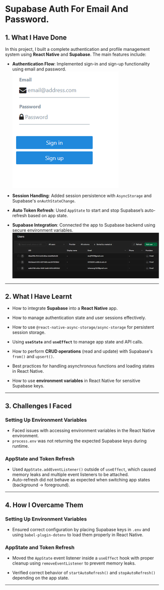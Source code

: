 # Supabase Auth For Email And Password.

## 1. What I Have Done

In this project, I built a complete authentication and profile management system using **React Native** and **Supabase**. The main features include:

- **Authentication Flow**: Implemented sign-in and sign-up functionality using email and password.
![alt text](assets/1.png)

- **Session Handling**: Added session persistence with `AsyncStorage` and Supabase's `onAuthStateChange`.

- **Auto Token Refresh**: Used `AppState` to start and stop Supabase’s auto-refresh based on app state.

- **Supabase Integration**: Connected the app to Supabase backend using secure environment variables.
![alt text](assets/image.png)
---

## 2. What I Have Learnt

- How to integrate **Supabase** into a **React Native** app.

- How to manage authentication state and user sessions effectively.

- How to use `@react-native-async-storage/async-storage` for persistent session storage.

- Using **`useState`** and **`useEffect`** to manage app state and API calls.

- How to perform **CRUD operations** (read and update) with Supabase's `from()` and `upsert()`.

- Best practices for handling asynchronous functions and loading states in React Native.

- How to use **environment variables** in React Native for sensitive Supabase keys.

---

## 3. Challenges I Faced

### Setting Up Environment Variables
- Faced issues with accessing environment variables in the React Native environment.
- `process.env` was not returning the expected Supabase keys during runtime.


### AppState and Token Refresh
- Used `AppState.addEventListener()` outside of `useEffect`, which caused memory leaks and multiple event listeners to be attached.
- Auto-refresh did not behave as expected when switching app states (background → foreground).

---

## 4. How I Overcame Them

### Setting Up Environment Variables
- Ensured correct configuration by placing Supabase keys in `.env` and using `babel-plugin-dotenv` to load them properly in React Native.

### AppState and Token Refresh
- Moved the `AppState` event listener inside a `useEffect` hook with proper cleanup using `removeEventListener` to prevent memory leaks.

- Verified correct behavior of `startAutoRefresh()` and `stopAutoRefresh()` depending on the app state.

---

